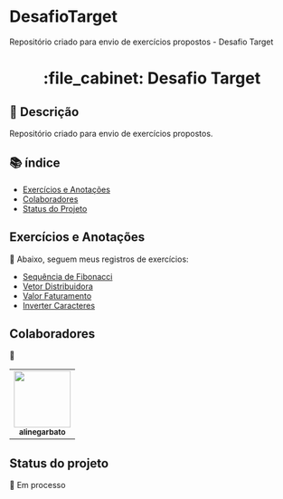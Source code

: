 # DesafioTarget
Repositório criado para envio de exercícios propostos - Desafio Target

<h1 align="center">:file_cabinet: Desafio Target</h1>

## :memo: Descrição
Repositório criado para envio de exercícios propostos.

## :books: índice

<!--ts-->
   * [Exercícios e Anotações](#exercícios-e-anotações)
   * [Colaboradores](#colaboradores)
   * [Status do Projeto](#status-do-projeto)
<!--te-->

## Exercícios e Anotações
:rocket: Abaixo, seguem meus registros de exercícios:

* [Sequência de Fibonacci](https://github.com/alinegarbato/DesafioTarget/blob/main/Sequ%C3%AAnciaDeFibonacci)
* [Vetor Distribuidora](https://github.com/alinegarbato/DesafioTarget/blob/main/VetorDistribuidora)
* [Valor Faturamento](https://github.com/alinegarbato/DesafioTarget/blob/main/ValorFaturamento)
* [Inverter Caracteres](https://github.com/alinegarbato/DesafioTarget/blob/main/InverterCaracteres)

## Colaboradores
:handshake:
<table>
  <tr>
    <td align="center">
      <a href="http://github.com/alinegarbato">
        <img src="https://github.com/alinegarbato/todoapp/blob/main/octocat-1679669901194.png" width="100px;"/><br>
        <sub>
          <b>alinegarbato</b>
        </sub>
      </a>
    </td>
  </tr>
</table>

## Status do projeto
 :dart:
Em processo
